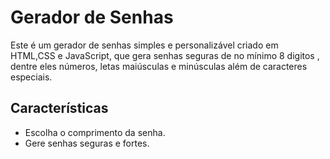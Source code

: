 # Gerador de Senhas

Este é um gerador de senhas simples e personalizável criado em HTML,CSS e JavaScript, que gera senhas seguras de no mínimo 8 digitos , dentre eles  números, letas maiúsculas e minúsculas
além de caracteres especiais.

## Características

- Escolha o comprimento da senha.
- Gere senhas seguras e fortes.


